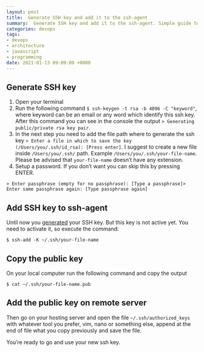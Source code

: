 ```yaml
---
layout: post
title:  Generate SSH key and add it to the ssh-agent
summary:  Generate SSH key and add it to the ssh-agent. Simple guide to handle ssh keys on your own computer and use the key with ssh-agent.
categories: devops
tags:
- devops
- architecture
- javascript
- programming
date: 2021-01-13 09:09:09 +0000
---
```


## Generate SSH key

1. Open your terminal
2. Run the following command `$ ssh-keygen -t rsa -b 4096 -C "keyword"`, where keyword can be an email or any word which identify this ssh key. After this command you can see in the console the output `> Generating public/private rsa key pair`.
3. In the next step you need to add the file path where to generate the ssh key `> Enter a file in which to save the key (/Users/you/.ssh/id_rsa): [Press enter]`. I suggest to create a new file inside `/Users/you/.ssh/` path. Example `/Users/you/.ssh/your-file-name`. Please be advised that `your-file-name` doesn’t have any extension.
4. Setup a password. If you don’t want you can skip this by pressing ENTER.

```
> Enter passphrase (empty for no passphrase): [Type a passphrase]> Enter same passphrase again: [Type passphrase again]
```

## Add SSH key to ssh-agent

Until now you [generated](https://help.github.com/en/github/authenticating-to-github/generating-a-new-ssh-key-and-adding-it-to-the-ssh-agent) your SSH key. But this key is not active yet. You need to activate it, so execute the command:

```
$ ssh-add -K ~/.ssh/your-file-name
```

## Copy the public key

On your local computer run the following command and copy the output

```
$ cat ~/.ssh/your-file-name.pub
```

## Add the public key on remote server

Then go on your hosting server and open the file `~/.ssh/authorized_keys` with whatever tool you prefer, vim, nano or something else, append at the end of file what you copy previously and save the file.

You’re ready to go and use your new ssh key.